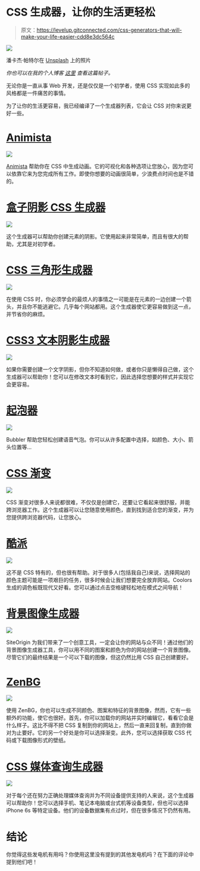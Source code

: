 # CSS 生成器，让你的生活更轻松

> 原文：<https://levelup.gitconnected.com/css-generators-that-will-make-your-life-easier-cdd8e3dc564c>

![](img/b228837e0eff0623b925ce019428da9a.png)

潘卡杰·帕特尔在 [Unsplash](https://unsplash.com?utm_source=medium&utm_medium=referral) 上的照片

*你也可以在我的个人博客* [*这里*](https://shahednasserblog.tk/css-generators-that-will-make-life-easier/) *查看这篇帖子。*

无论你是一直从事 Web 开发，还是仅仅是一个初学者，使用 CSS 实现如此多的风格都是一件痛苦的事情。

为了让你的生活更容易，我已经编译了一个生成器列表，它会让 CSS 对你来说更好一些。

# [Animista](https://animista.net/)

![](img/1a3a6dba4190514cbe55479543ca7621.png)

[Animista](https://animista.net/) 帮助你在 CSS 中生成动画。它的可视化和各种选项让您放心，因为您可以依靠它来为您完成所有工作。即使你想要的动画很简单，少浪费点时间也是不错的。

# [盒子阴影 CSS 生成器](https://cssgenerator.org/box-shadow-css-generator.html)

![](img/39108c456767e36835eb4b21d7576496.png)

这个生成器可以帮助你创建元素的阴影。它使用起来非常简单，而且有很大的帮助，尤其是对初学者。

# [CSS 三角形生成器](http://apps.eky.hk/css-triangle-generator/)

![](img/0a122411a5eb56cc3e33e4d0b19490a4.png)

在使用 CSS 时，你必须学会的最烦人的事情之一可能是在元素的一边创建一个箭头，并且你不能逃避它。几乎每个网站都用。这个生成器使它更容易做到这一点，并节省你的麻烦。

# [CSS3 文本阴影生成器](https://css3gen.com/text-shadow/)

![](img/bb042b7d4fa508a8e93458534c4febcb.png)

如果你需要创建一个文字阴影，但你不知道如何做，或者你只是懒得自己做，这个生成器可以帮助你！您可以在修改文本时看到它，因此选择您想要的样式并实现它会更容易。

# [起泡器](https://www.ilikepixels.co.uk/bubbler/)

![](img/fd598b4f32a92d8b22a59f1a8609fa93.png)

Bubbler 帮助您轻松创建语音气泡。你可以从许多配置中选择，如颜色、大小、箭头位置等…

# [CSS 渐变](https://cssgradient.io/)

![](img/ab33ad7165bec64b0c946db2f1801366.png)

CSS 渐变对很多人来说都很难，不仅仅是创建它，还要让它看起来很舒服，并能跨浏览器工作。这个生成器可以让您随意使用颜色，直到找到适合您的渐变，并为您提供跨浏览器代码，让您放心。

# [酷派](https://coolors.co/d5b0ac-cea0ae-684551-402e2a-9cd08f)

![](img/e791f9ca851234fef8cef3f68bdd20d6.png)

这不是 CSS 特有的，但也很有帮助。对于很多人(包括我自己)来说，选择网站的颜色主题可能是一项艰巨的任务，很多时候会让我们想要完全放弃网站。Coolors 生成的调色板既现代又好看。您可以通过点击空格键轻松地在模式之间导航！

# [背景图像生成器](http://bg.siteorigin.com/)

![](img/049f91129c7cd804aef7a7072afa42dc.png)

SiteOrigin 为我们带来了一个创意工具，一定会让你的网站与众不同！通过他们的背景图像生成器工具，你可以用不同的图案和颜色为你的网站创建一个背景图像。尽管它们的最终结果是一个可以下载的图像，但这仍然比用 CSS 自己创建要好。

# [ZenBG](https://galactic.ink/bg/)

![](img/74757136466f0b7ed7a1f69311d6cb65.png)

使用 ZenBG，你也可以生成不同颜色、图案和特征的背景图像，然而，它有一些额外的功能，使它也很好。首先，你可以加载你的网站并实时编辑它，看看它会是什么样子。这比不得不把 CSS 复制到你的网站上，然后一直来回复制，直到你做对为止要好。它的另一个好处是你可以选择渐变。此外，您可以选择获取 CSS 代码或下载图像形式的壁纸。

# [CSS 媒体查询生成器](https://simplecss.eu/)

![](img/80d16d792e21b0903cdcc25337a3a0fc.png)

对于每个还在努力正确处理媒体查询并为不同设备提供支持的人来说，这个生成器可以帮助你！您可以选择手机、笔记本电脑或台式机等设备类型，但也可以选择 iPhone 6s 等特定设备。他们的设备数据集有点过时，但在很多情况下仍然有用。

# 结论

你觉得这些发电机有用吗？你使用这里没有提到的其他发电机吗？在下面的评论中提到他们吧！